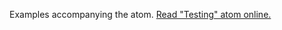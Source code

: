 

Examples accompanying the atom.
[Read "Testing" atom online.](https://stepik.org/lesson/104333/step/1)

